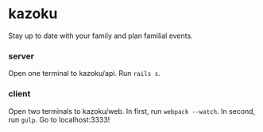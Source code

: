 # kazoku
Stay up to date with your family and plan familial events.

### server
Open one terminal to kazoku/api.
Run `rails s`.

### client
Open two terminals to kazoku/web.
In first, run `webpack --watch`.
In second, run `gulp`.
Go to localhost:3333!

